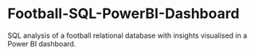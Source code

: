 # Football-SQL-PowerBI-Dashboard
SQL analysis of a football relational database with insights visualised in a Power BI dashboard.
